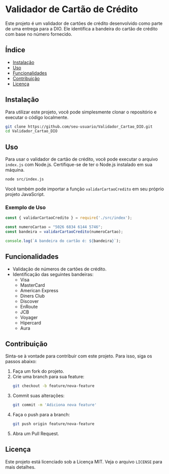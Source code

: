 # Validador de Cartão de Crédito

Este projeto é um validador de cartões de crédito desenvolvido como parte de uma entrega para a DIO. Ele identifica a bandeira do cartão de crédito com base no número fornecido.

## Índice
- [Instalação](#instalação)
- [Uso](#uso)
- [Funcionalidades](#funcionalidades)
- [Contribuição](#contribuição)
- [Licença](#licença)

## Instalação
Para utilizar este projeto, você pode simplesmente clonar o repositório e executar o código localmente.

```sh
git clone https://github.com/seu-usuario/Validador_Cartao_DIO.git
cd Validador_Cartao_DIO
```

## Uso
Para usar o validador de cartão de crédito, você pode executar o arquivo `index.js` com Node.js. Certifique-se de ter o Node.js instalado em sua máquina.

```sh
node src/index.js
```

Você também pode importar a função `validarCartaoCredito` em seu próprio projeto JavaScript.

### Exemplo de Uso

```javascript
const { validarCartaoCredito } = require('./src/index');

const numeroCartao = "5026 6834 6144 5746";
const bandeira = validarCartaoCredito(numeroCartao);

console.log(`A bandeira do cartão é: ${bandeira}`);
```

## Funcionalidades
- Validação de números de cartões de crédito.
- Identificação das seguintes bandeiras:
  - Visa
  - MasterCard
  - American Express
  - Diners Club
  - Discover
  - EnRoute
  - JCB
  - Voyager
  - Hipercard
  - Aura

## Contribuição
Sinta-se à vontade para contribuir com este projeto. Para isso, siga os passos abaixo:

1. Faça um fork do projeto.
2. Crie uma branch para sua feature:
   ```sh
   git checkout -b feature/nova-feature
   ```
3. Commit suas alterações:
   ```sh
   git commit -m 'Adiciona nova feature'
   ```
4. Faça o push para a branch:
   ```sh
   git push origin feature/nova-feature
   ```
5. Abra um Pull Request.

## Licença
Este projeto está licenciado sob a Licença MIT. Veja o arquivo `LICENSE` para mais detalhes.